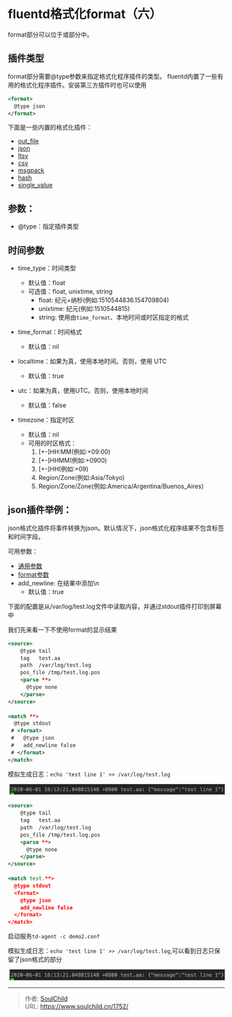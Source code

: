 # fluentd格式化format（六）

<!--more-->
format部分可以位于<match>或<filter>部分中。

## 插件类型
format部分需要@type参数来指定格式化程序插件的类型。 fluentd内置了一些有用的格式化程序插件。安装第三方插件时也可以使用
```xml
<format>
  @type json
</format>
```

下面是一些内置的格式化插件：
- [out_file](https://docs.fluentd.org/formatter/json])
- [json](https://docs.fluentd.org/formatter/json)
- [ltsv](https://docs.fluentd.org/formatter/ltsv)
- [csv](https://docs.fluentd.org/formatter/csv)
- [msgpack](https://docs.fluentd.org/formatter/msgpack)
- [hash](https://docs.fluentd.org/formatter/hash)
- [single_value](https://docs.fluentd.org/formatter/single_value)


## 参数：
- @type：指定插件类型

## 时间参数
- time_type：时间类型
  - 默认值：float
  - 可选值：float, unixtime, string
    - float: 纪元+纳秒(例如:1510544836.154709804)
    - unixtime: 纪元(例如:1510544815)
    - string: 使用由`time_format`、本地时间或时区指定的格式

- time_format：时间格式
  - 默认值：nil

- localtime：如果为真，使用本地时间。否则，使用 UTC
  - 默认值：true

- utc：如果为真，使用UTC。否则，使用本地时间
  - 默认值：false

- timezone：指定时区
  - 默认值：nil
  - 可用的时区格式：
    1. [+-]HH:MM(例如:+09:00)
    2. [+-]HHMM(例如:+0900)
    3. [+-]HH(例如:+09)
    4. Region/Zone(例如:Asia/Tokyo)
    5. Region/Zone/Zone(例如:America/Argentina/Buenos_Aires)


## json插件举例：

json格式化插件将事件转换为json。默认情况下，json格式化程序结果不包含标签和时间字段。


可用参数：
- [通用参数](https://soulchild.cn/1717.html)
- [format参数](#参数)
- add_newline: 在结果中添加\\n
  - 默认值：true

下面的配置是从/var/log/test.log文件中读取内容，并通过stdout插件打印到屏幕中

我们先来看一下不使用format的显示结果
```xml
<source>
    @type tail
    tag   test.aa
    path  /var/log/test.log
    pos_file /tmp/test.log.pos
    <parse **>
      @type none
    </parse>
</source>

<match **>
  @type stdout
 # <format>
 #   @type json
 #   add_newline false
 # </format>
</match>
```

模拟生成日志：```echo 'test line 1' >> /var/log/test.log```

![19451-utsp60u6qw.png](images/1455327543.png)

```xml
<source>
    @type tail
    tag   test.aa
    path  /var/log/test.log
    pos_file /tmp/test.log.pos
    <parse **>
      @type none
    </parse>
</source>

<match test.**>
  @type stdout
  <format>
    @type json
    add_newline false
  </format>
</match>

```
启动服务`td-agent -c demo2.conf`


模拟生成日志：```echo 'test line 1' >> /var/log/test.log```,可以看到日志只保留了json格式的部分

![72820-tetd7qoj5d.png](images/1455327543.png)


---

> 作者: [SoulChild](https://www.soulchild.cn)  
> URL: https://www.soulchild.cn/1752/  

